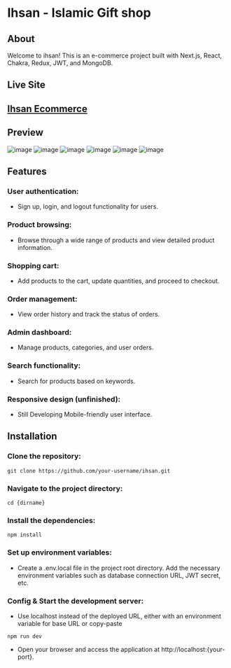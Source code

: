 # Ihsan - Islamic Gift shop

## About

Welcome to ihsan! This is an e-commerce project built with Next.js, React, Chakra, Redux, JWT, and MongoDB.

## Live Site

<h2><a title="go to site" href="https://ihsan-ecommerce.vercel.app/">Ihsan Ecommerce</a></h2>

## Preview

![image](https://github.com/HongDucAnhNguyen/Ihsan-ecommerce/assets/96758088/185b21ea-eebd-4fda-b836-ddc4d17f6421)
![image](https://github.com/HongDucAnhNguyen/Ihsan-ecommerce/assets/96758088/eb4e1570-986b-4269-906f-5b19394bdeed)
![image](https://github.com/HongDucAnhNguyen/Ihsan-ecommerce/assets/96758088/c3ff6ed6-7d1c-426f-9389-8fbbae3d75d8)
![image](https://github.com/HongDucAnhNguyen/Ihsan-ecommerce/assets/96758088/2a011c64-9b43-4cf4-88bd-c9db31403232)
![image](https://github.com/HongDucAnhNguyen/Ihsan-ecommerce/assets/96758088/00254b7c-6b5b-4b1b-9de2-c512dd70ba15)
![image](https://github.com/HongDucAnhNguyen/Ihsan-ecommerce/assets/96758088/be29c57b-cb2f-4ccc-83e3-0fe793879e0b)

## Features

### User authentication:

- Sign up, login, and logout functionality for users.

### Product browsing:

- Browse through a wide range of products and view detailed product information.

### Shopping cart:

- Add products to the cart, update quantities, and proceed to checkout.

### Order management:

- View order history and track the status of orders.

### Admin dashboard:

- Manage products, categories, and user orders.

### Search functionality:

- Search for products based on keywords.

### Responsive design (unfinished):

- Still Developing Mobile-friendly user interface.

## Installation

### Clone the repository:

`git clone https://github.com/your-username/ihsan.git`

### Navigate to the project directory:

`cd {dirname}`

### Install the dependencies:

`npm install`

### Set up environment variables:

- Create a .env.local file in the project root directory.
  Add the necessary environment variables such as database connection URL, JWT secret, etc.

### Config & Start the development server:

- Use localhost instead of the deployed URL, either with an environment variable for base URL or copy-paste

`npm run dev`

- Open your browser and access the application at http://localhost:{your-port}.
